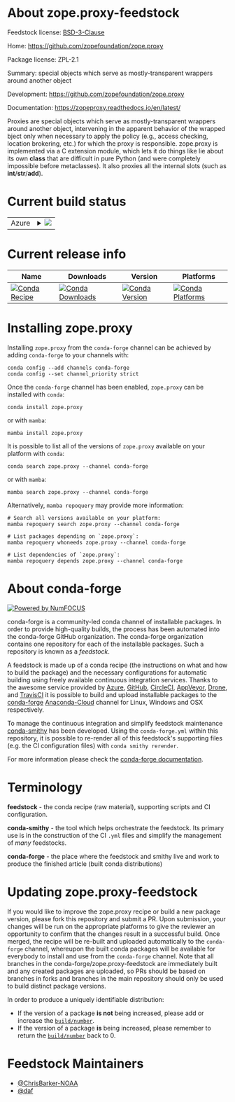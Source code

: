 About zope.proxy-feedstock
==========================

Feedstock license: [BSD-3-Clause](https://github.com/conda-forge/zope.proxy-feedstock/blob/main/LICENSE.txt)

Home: https://github.com/zopefoundation/zope.proxy

Package license: ZPL-2.1

Summary: special objects which serve as mostly-transparent wrappers around another object

Development: https://github.com/zopefoundation/zope.proxy

Documentation: https://zopeproxy.readthedocs.io/en/latest/

Proxies are special objects which serve as mostly-transparent wrappers
around another object, intervening in the apparent behavior of the wrapped
bject only when necessary to apply the policy (e.g., access checking,
location brokering, etc.) for which the proxy is responsible.
zope.proxy is implemented via a C extension module, which lets it do things
like lie about its own __class__ that are difficult in pure Python (and
were completely impossible before metaclasses). It also proxies all the
internal slots (such as __int__/__str__/__add__).


Current build status
====================


<table>
    
  <tr>
    <td>Azure</td>
    <td>
      <details>
        <summary>
          <a href="https://dev.azure.com/conda-forge/feedstock-builds/_build/latest?definitionId=8709&branchName=main">
            <img src="https://dev.azure.com/conda-forge/feedstock-builds/_apis/build/status/zope.proxy-feedstock?branchName=main">
          </a>
        </summary>
        <table>
          <thead><tr><th>Variant</th><th>Status</th></tr></thead>
          <tbody><tr>
              <td>linux_64_python3.10.____cpython</td>
              <td>
                <a href="https://dev.azure.com/conda-forge/feedstock-builds/_build/latest?definitionId=8709&branchName=main">
                  <img src="https://dev.azure.com/conda-forge/feedstock-builds/_apis/build/status/zope.proxy-feedstock?branchName=main&jobName=linux&configuration=linux%20linux_64_python3.10.____cpython" alt="variant">
                </a>
              </td>
            </tr><tr>
              <td>linux_64_python3.11.____cpython</td>
              <td>
                <a href="https://dev.azure.com/conda-forge/feedstock-builds/_build/latest?definitionId=8709&branchName=main">
                  <img src="https://dev.azure.com/conda-forge/feedstock-builds/_apis/build/status/zope.proxy-feedstock?branchName=main&jobName=linux&configuration=linux%20linux_64_python3.11.____cpython" alt="variant">
                </a>
              </td>
            </tr><tr>
              <td>linux_64_python3.12.____cpython</td>
              <td>
                <a href="https://dev.azure.com/conda-forge/feedstock-builds/_build/latest?definitionId=8709&branchName=main">
                  <img src="https://dev.azure.com/conda-forge/feedstock-builds/_apis/build/status/zope.proxy-feedstock?branchName=main&jobName=linux&configuration=linux%20linux_64_python3.12.____cpython" alt="variant">
                </a>
              </td>
            </tr><tr>
              <td>linux_64_python3.8.____cpython</td>
              <td>
                <a href="https://dev.azure.com/conda-forge/feedstock-builds/_build/latest?definitionId=8709&branchName=main">
                  <img src="https://dev.azure.com/conda-forge/feedstock-builds/_apis/build/status/zope.proxy-feedstock?branchName=main&jobName=linux&configuration=linux%20linux_64_python3.8.____cpython" alt="variant">
                </a>
              </td>
            </tr><tr>
              <td>linux_64_python3.9.____73_pypy</td>
              <td>
                <a href="https://dev.azure.com/conda-forge/feedstock-builds/_build/latest?definitionId=8709&branchName=main">
                  <img src="https://dev.azure.com/conda-forge/feedstock-builds/_apis/build/status/zope.proxy-feedstock?branchName=main&jobName=linux&configuration=linux%20linux_64_python3.9.____73_pypy" alt="variant">
                </a>
              </td>
            </tr><tr>
              <td>linux_64_python3.9.____cpython</td>
              <td>
                <a href="https://dev.azure.com/conda-forge/feedstock-builds/_build/latest?definitionId=8709&branchName=main">
                  <img src="https://dev.azure.com/conda-forge/feedstock-builds/_apis/build/status/zope.proxy-feedstock?branchName=main&jobName=linux&configuration=linux%20linux_64_python3.9.____cpython" alt="variant">
                </a>
              </td>
            </tr><tr>
              <td>osx_64_python3.10.____cpython</td>
              <td>
                <a href="https://dev.azure.com/conda-forge/feedstock-builds/_build/latest?definitionId=8709&branchName=main">
                  <img src="https://dev.azure.com/conda-forge/feedstock-builds/_apis/build/status/zope.proxy-feedstock?branchName=main&jobName=osx&configuration=osx%20osx_64_python3.10.____cpython" alt="variant">
                </a>
              </td>
            </tr><tr>
              <td>osx_64_python3.11.____cpython</td>
              <td>
                <a href="https://dev.azure.com/conda-forge/feedstock-builds/_build/latest?definitionId=8709&branchName=main">
                  <img src="https://dev.azure.com/conda-forge/feedstock-builds/_apis/build/status/zope.proxy-feedstock?branchName=main&jobName=osx&configuration=osx%20osx_64_python3.11.____cpython" alt="variant">
                </a>
              </td>
            </tr><tr>
              <td>osx_64_python3.12.____cpython</td>
              <td>
                <a href="https://dev.azure.com/conda-forge/feedstock-builds/_build/latest?definitionId=8709&branchName=main">
                  <img src="https://dev.azure.com/conda-forge/feedstock-builds/_apis/build/status/zope.proxy-feedstock?branchName=main&jobName=osx&configuration=osx%20osx_64_python3.12.____cpython" alt="variant">
                </a>
              </td>
            </tr><tr>
              <td>osx_64_python3.8.____cpython</td>
              <td>
                <a href="https://dev.azure.com/conda-forge/feedstock-builds/_build/latest?definitionId=8709&branchName=main">
                  <img src="https://dev.azure.com/conda-forge/feedstock-builds/_apis/build/status/zope.proxy-feedstock?branchName=main&jobName=osx&configuration=osx%20osx_64_python3.8.____cpython" alt="variant">
                </a>
              </td>
            </tr><tr>
              <td>osx_64_python3.9.____73_pypy</td>
              <td>
                <a href="https://dev.azure.com/conda-forge/feedstock-builds/_build/latest?definitionId=8709&branchName=main">
                  <img src="https://dev.azure.com/conda-forge/feedstock-builds/_apis/build/status/zope.proxy-feedstock?branchName=main&jobName=osx&configuration=osx%20osx_64_python3.9.____73_pypy" alt="variant">
                </a>
              </td>
            </tr><tr>
              <td>osx_64_python3.9.____cpython</td>
              <td>
                <a href="https://dev.azure.com/conda-forge/feedstock-builds/_build/latest?definitionId=8709&branchName=main">
                  <img src="https://dev.azure.com/conda-forge/feedstock-builds/_apis/build/status/zope.proxy-feedstock?branchName=main&jobName=osx&configuration=osx%20osx_64_python3.9.____cpython" alt="variant">
                </a>
              </td>
            </tr><tr>
              <td>win_64_python3.10.____cpython</td>
              <td>
                <a href="https://dev.azure.com/conda-forge/feedstock-builds/_build/latest?definitionId=8709&branchName=main">
                  <img src="https://dev.azure.com/conda-forge/feedstock-builds/_apis/build/status/zope.proxy-feedstock?branchName=main&jobName=win&configuration=win%20win_64_python3.10.____cpython" alt="variant">
                </a>
              </td>
            </tr><tr>
              <td>win_64_python3.11.____cpython</td>
              <td>
                <a href="https://dev.azure.com/conda-forge/feedstock-builds/_build/latest?definitionId=8709&branchName=main">
                  <img src="https://dev.azure.com/conda-forge/feedstock-builds/_apis/build/status/zope.proxy-feedstock?branchName=main&jobName=win&configuration=win%20win_64_python3.11.____cpython" alt="variant">
                </a>
              </td>
            </tr><tr>
              <td>win_64_python3.12.____cpython</td>
              <td>
                <a href="https://dev.azure.com/conda-forge/feedstock-builds/_build/latest?definitionId=8709&branchName=main">
                  <img src="https://dev.azure.com/conda-forge/feedstock-builds/_apis/build/status/zope.proxy-feedstock?branchName=main&jobName=win&configuration=win%20win_64_python3.12.____cpython" alt="variant">
                </a>
              </td>
            </tr><tr>
              <td>win_64_python3.8.____cpython</td>
              <td>
                <a href="https://dev.azure.com/conda-forge/feedstock-builds/_build/latest?definitionId=8709&branchName=main">
                  <img src="https://dev.azure.com/conda-forge/feedstock-builds/_apis/build/status/zope.proxy-feedstock?branchName=main&jobName=win&configuration=win%20win_64_python3.8.____cpython" alt="variant">
                </a>
              </td>
            </tr><tr>
              <td>win_64_python3.9.____73_pypy</td>
              <td>
                <a href="https://dev.azure.com/conda-forge/feedstock-builds/_build/latest?definitionId=8709&branchName=main">
                  <img src="https://dev.azure.com/conda-forge/feedstock-builds/_apis/build/status/zope.proxy-feedstock?branchName=main&jobName=win&configuration=win%20win_64_python3.9.____73_pypy" alt="variant">
                </a>
              </td>
            </tr><tr>
              <td>win_64_python3.9.____cpython</td>
              <td>
                <a href="https://dev.azure.com/conda-forge/feedstock-builds/_build/latest?definitionId=8709&branchName=main">
                  <img src="https://dev.azure.com/conda-forge/feedstock-builds/_apis/build/status/zope.proxy-feedstock?branchName=main&jobName=win&configuration=win%20win_64_python3.9.____cpython" alt="variant">
                </a>
              </td>
            </tr>
          </tbody>
        </table>
      </details>
    </td>
  </tr>
</table>

Current release info
====================

| Name | Downloads | Version | Platforms |
| --- | --- | --- | --- |
| [![Conda Recipe](https://img.shields.io/badge/recipe-zope.proxy-green.svg)](https://anaconda.org/conda-forge/zope.proxy) | [![Conda Downloads](https://img.shields.io/conda/dn/conda-forge/zope.proxy.svg)](https://anaconda.org/conda-forge/zope.proxy) | [![Conda Version](https://img.shields.io/conda/vn/conda-forge/zope.proxy.svg)](https://anaconda.org/conda-forge/zope.proxy) | [![Conda Platforms](https://img.shields.io/conda/pn/conda-forge/zope.proxy.svg)](https://anaconda.org/conda-forge/zope.proxy) |

Installing zope.proxy
=====================

Installing `zope.proxy` from the `conda-forge` channel can be achieved by adding `conda-forge` to your channels with:

```
conda config --add channels conda-forge
conda config --set channel_priority strict
```

Once the `conda-forge` channel has been enabled, `zope.proxy` can be installed with `conda`:

```
conda install zope.proxy
```

or with `mamba`:

```
mamba install zope.proxy
```

It is possible to list all of the versions of `zope.proxy` available on your platform with `conda`:

```
conda search zope.proxy --channel conda-forge
```

or with `mamba`:

```
mamba search zope.proxy --channel conda-forge
```

Alternatively, `mamba repoquery` may provide more information:

```
# Search all versions available on your platform:
mamba repoquery search zope.proxy --channel conda-forge

# List packages depending on `zope.proxy`:
mamba repoquery whoneeds zope.proxy --channel conda-forge

# List dependencies of `zope.proxy`:
mamba repoquery depends zope.proxy --channel conda-forge
```


About conda-forge
=================

[![Powered by
NumFOCUS](https://img.shields.io/badge/powered%20by-NumFOCUS-orange.svg?style=flat&colorA=E1523D&colorB=007D8A)](https://numfocus.org)

conda-forge is a community-led conda channel of installable packages.
In order to provide high-quality builds, the process has been automated into the
conda-forge GitHub organization. The conda-forge organization contains one repository
for each of the installable packages. Such a repository is known as a *feedstock*.

A feedstock is made up of a conda recipe (the instructions on what and how to build
the package) and the necessary configurations for automatic building using freely
available continuous integration services. Thanks to the awesome service provided by
[Azure](https://azure.microsoft.com/en-us/services/devops/), [GitHub](https://github.com/),
[CircleCI](https://circleci.com/), [AppVeyor](https://www.appveyor.com/),
[Drone](https://cloud.drone.io/welcome), and [TravisCI](https://travis-ci.com/)
it is possible to build and upload installable packages to the
[conda-forge](https://anaconda.org/conda-forge) [Anaconda-Cloud](https://anaconda.org/)
channel for Linux, Windows and OSX respectively.

To manage the continuous integration and simplify feedstock maintenance
[conda-smithy](https://github.com/conda-forge/conda-smithy) has been developed.
Using the ``conda-forge.yml`` within this repository, it is possible to re-render all of
this feedstock's supporting files (e.g. the CI configuration files) with ``conda smithy rerender``.

For more information please check the [conda-forge documentation](https://conda-forge.org/docs/).

Terminology
===========

**feedstock** - the conda recipe (raw material), supporting scripts and CI configuration.

**conda-smithy** - the tool which helps orchestrate the feedstock.
                   Its primary use is in the construction of the CI ``.yml`` files
                   and simplify the management of *many* feedstocks.

**conda-forge** - the place where the feedstock and smithy live and work to
                  produce the finished article (built conda distributions)


Updating zope.proxy-feedstock
=============================

If you would like to improve the zope.proxy recipe or build a new
package version, please fork this repository and submit a PR. Upon submission,
your changes will be run on the appropriate platforms to give the reviewer an
opportunity to confirm that the changes result in a successful build. Once
merged, the recipe will be re-built and uploaded automatically to the
`conda-forge` channel, whereupon the built conda packages will be available for
everybody to install and use from the `conda-forge` channel.
Note that all branches in the conda-forge/zope.proxy-feedstock are
immediately built and any created packages are uploaded, so PRs should be based
on branches in forks and branches in the main repository should only be used to
build distinct package versions.

In order to produce a uniquely identifiable distribution:
 * If the version of a package **is not** being increased, please add or increase
   the [``build/number``](https://docs.conda.io/projects/conda-build/en/latest/resources/define-metadata.html#build-number-and-string).
 * If the version of a package **is** being increased, please remember to return
   the [``build/number``](https://docs.conda.io/projects/conda-build/en/latest/resources/define-metadata.html#build-number-and-string)
   back to 0.

Feedstock Maintainers
=====================

* [@ChrisBarker-NOAA](https://github.com/ChrisBarker-NOAA/)
* [@daf](https://github.com/daf/)

